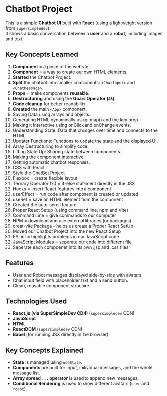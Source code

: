 # Chatbot Project

This is a simple **Chatbot UI** built with **React** (using a lightweight version from `supersimpledev`).  
It shows a basic conversation between a **user** and a **robot**, including images and text.

## Key Concepts Learned
1. **Component** = a piece of the website.
2. **Component** = a way to create our own HTML elements.
3. **Started** the Chatbot Project.
4. **Split** the chatbot into smaller components: `<ChatInput>` and `<ChatMessage>`.
5. **Props** = make components **reusable**.
6. **Destructuring** and using the **Guard Operator (`&&`)**.
7. **Code cleanup** for better readability.
8. **Created** the main `<App>` component.
9. Saving Data using arrays and objects.
10. Generating HTML dynamically using .map() and the key prop.
11. Making it Interactive using onClick and onChange events.
12. Understanding State: Data that changes over time and connects to the HTML.
13. Updater Functions: Functions to update the state and the displayed UI.
14. Array Destructuring to simplify code.
15. Lifting State Up: Sharing state between components.
16. Making the <ChatInput> component interactive.
17. Getting automatic chatbot responses.
18. CSS with React
19. Style the ChatBot Project
20. Flexbox = create flexible layout
21. Ternary Operator (?:) = if-else statement directly in the JSX
22. Hooks = insert React features into a component
23. userEffect = run code after component is created or updated
24. useRef = save an HTML element from the component
25. Created the auto-scroll feature
26. Proper React Setup (using command line, npm and Vite)
27. Command Line = give commands to our computer
28. NPM = download and use external libraries (or packages)
29. creat-vite Packaga - helps us create a Proper React SetUp
30. Moved our Chatbot Project into the new React Setup
31. ESLint = highlights problems in our JavaScript code
32. JavaScript Modules = seperate our code into different file
33. Seperate each compoenet into its own .jsx and .css files
    
## Features
- User and Robot messages displayed side-by-side with avatars.
- Chat input field with placeholder text and a send button.
- Clean, reusable component structure.

## Technologies Used
- **React.js  (via SuperSimpleDev CDN)** (`supersimpledev` CDN)
-  **JavaScript**
-  **HTML**
- **ReactDOM** (`supersimpledev` CDN)
- **Babel** (for running JSX directly in the browser)

##  Key Concepts Explained:
- **State** is managed using `useState`.
- **Components** are built for input, individual messages, and the whole message list.
- **Array spread `...` operator** is used to append new messages.
- **Conditional Rendering** is used to show different avatars (`user` and `robot`).

